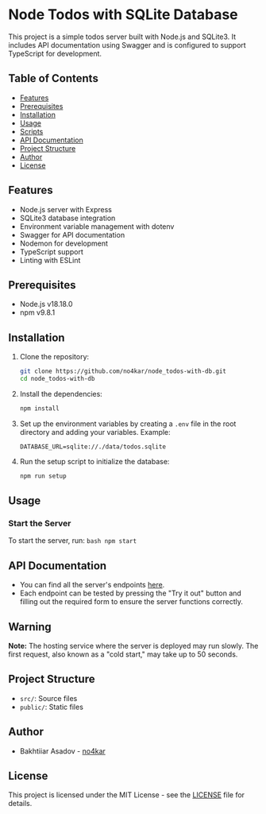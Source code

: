 # Node Todos with SQLite Database

This project is a simple todos server built with Node.js and SQLite3. It includes API documentation using Swagger and is configured to support TypeScript for development.

## Table of Contents

- [Features](#features)
- [Prerequisites](#prerequisites)
- [Installation](#installation)
- [Usage](#usage)
- [Scripts](#scripts)
- [API Documentation](#api-documentation)
- [Project Structure](#project-structure)
- [Author](#author)
- [License](#license)

## Features

- Node.js server with Express
- SQLite3 database integration
- Environment variable management with dotenv
- Swagger for API documentation
- Nodemon for development
- TypeScript support
- Linting with ESLint

## Prerequisites

- Node.js v18.18.0
- npm v9.8.1

## Installation

1. Clone the repository:
    ```bash
    git clone https://github.com/no4kar/node_todos-with-db.git
    cd node_todos-with-db
    ```

2. Install the dependencies:
    ```bash
    npm install
    ```

3. Set up the environment variables by creating a `.env` file in the root directory and adding your variables. Example:
    ```env
    DATABASE_URL=sqlite://./data/todos.sqlite
    ```

4. Run the setup script to initialize the database:
    ```bash
    npm run setup
    ```

## Usage

### Start the Server

To start the server, run:
    ```bash
    npm start
    ```

## API Documentation

- You can find all the server's endpoints [here](https://node-todos-with-db.onrender.com/api-docs/).
- Each endpoint can be tested by pressing the "Try it out" button and filling out the required form to ensure the server functions correctly.

## Warning

**Note:** The hosting service where the server is deployed may run slowly. The first request, also known as a "cold start," may take up to 50 seconds.

## Project Structure

- `src/`: Source files
- `public/`: Static files

## Author

- Bakhtiiar Asadov - [no4kar](https://github.com/no4kar)

## License

This project is licensed under the MIT License - see the [LICENSE](LICENSE) file for details.
